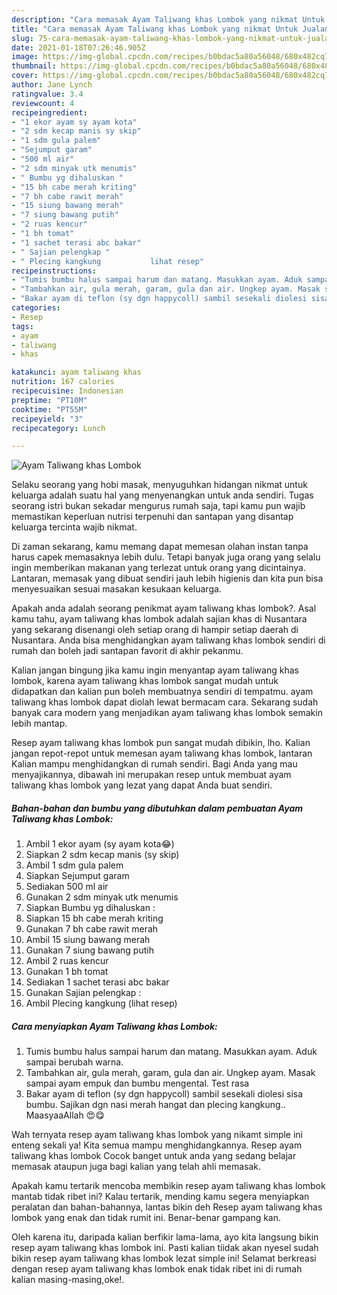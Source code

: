 ```yaml
---
description: "Cara memasak Ayam Taliwang khas Lombok yang nikmat Untuk Jualan"
title: "Cara memasak Ayam Taliwang khas Lombok yang nikmat Untuk Jualan"
slug: 75-cara-memasak-ayam-taliwang-khas-lombok-yang-nikmat-untuk-jualan
date: 2021-01-18T07:26:46.905Z
image: https://img-global.cpcdn.com/recipes/b0bdac5a80a56048/680x482cq70/ayam-taliwang-khas-lombok-foto-resep-utama.jpg
thumbnail: https://img-global.cpcdn.com/recipes/b0bdac5a80a56048/680x482cq70/ayam-taliwang-khas-lombok-foto-resep-utama.jpg
cover: https://img-global.cpcdn.com/recipes/b0bdac5a80a56048/680x482cq70/ayam-taliwang-khas-lombok-foto-resep-utama.jpg
author: Jane Lynch
ratingvalue: 3.4
reviewcount: 4
recipeingredient:
- "1 ekor ayam sy ayam kota"
- "2 sdm kecap manis sy skip"
- "1 sdm gula palem"
- "Sejumput garam"
- "500 ml air"
- "2 sdm minyak utk menumis"
- " Bumbu yg dihaluskan "
- "15 bh cabe merah kriting"
- "7 bh cabe rawit merah"
- "15 siung bawang merah"
- "7 siung bawang putih"
- "2 ruas kencur"
- "1 bh tomat"
- "1 sachet terasi abc bakar"
- " Sajian pelengkap "
- " Plecing kangkung           lihat resep"
recipeinstructions:
- "Tumis bumbu halus sampai harum dan matang. Masukkan ayam. Aduk sampai berubah warna."
- "Tambahkan air, gula merah, garam, gula dan air. Ungkep ayam. Masak sampai ayam empuk dan bumbu mengental. Test rasa"
- "Bakar ayam di teflon (sy dgn happycoll) sambil sesekali diolesi sisa bumbu. Sajikan dgn nasi merah hangat dan plecing kangkung.. MaasyaaAllah 😍😋"
categories:
- Resep
tags:
- ayam
- taliwang
- khas

katakunci: ayam taliwang khas 
nutrition: 167 calories
recipecuisine: Indonesian
preptime: "PT10M"
cooktime: "PT55M"
recipeyield: "3"
recipecategory: Lunch

---
```



![Ayam Taliwang khas Lombok](https://img-global.cpcdn.com/recipes/b0bdac5a80a56048/680x482cq70/ayam-taliwang-khas-lombok-foto-resep-utama.jpg)

Selaku seorang yang hobi masak, menyuguhkan hidangan nikmat untuk keluarga adalah suatu hal yang menyenangkan untuk anda sendiri. Tugas seorang istri bukan sekadar mengurus rumah saja, tapi kamu pun wajib memastikan keperluan nutrisi terpenuhi dan santapan yang disantap keluarga tercinta wajib nikmat.

Di zaman  sekarang, kamu memang dapat memesan olahan instan tanpa harus capek memasaknya lebih dulu. Tetapi banyak juga orang yang selalu ingin memberikan makanan yang terlezat untuk orang yang dicintainya. Lantaran, memasak yang dibuat sendiri jauh lebih higienis dan kita pun bisa menyesuaikan sesuai masakan kesukaan keluarga. 



Apakah anda adalah seorang penikmat ayam taliwang khas lombok?. Asal kamu tahu, ayam taliwang khas lombok adalah sajian khas di Nusantara yang sekarang disenangi oleh setiap orang di hampir setiap daerah di Nusantara. Anda bisa menghidangkan ayam taliwang khas lombok sendiri di rumah dan boleh jadi santapan favorit di akhir pekanmu.

Kalian jangan bingung jika kamu ingin menyantap ayam taliwang khas lombok, karena ayam taliwang khas lombok sangat mudah untuk didapatkan dan kalian pun boleh membuatnya sendiri di tempatmu. ayam taliwang khas lombok dapat diolah lewat bermacam cara. Sekarang sudah banyak cara modern yang menjadikan ayam taliwang khas lombok semakin lebih mantap.

Resep ayam taliwang khas lombok pun sangat mudah dibikin, lho. Kalian jangan repot-repot untuk memesan ayam taliwang khas lombok, lantaran Kalian mampu menghidangkan di rumah sendiri. Bagi Anda yang mau menyajikannya, dibawah ini merupakan resep untuk membuat ayam taliwang khas lombok yang lezat yang dapat Anda buat sendiri.

<!--inarticleads1-->

##### Bahan-bahan dan bumbu yang dibutuhkan dalam pembuatan Ayam Taliwang khas Lombok:

1. Ambil 1 ekor ayam (sy ayam kota😂)
1. Siapkan 2 sdm kecap manis (sy skip)
1. Ambil 1 sdm gula palem
1. Siapkan Sejumput garam
1. Sediakan 500 ml air
1. Gunakan 2 sdm minyak utk menumis
1. Siapkan  Bumbu yg dihaluskan :
1. Siapkan 15 bh cabe merah kriting
1. Gunakan 7 bh cabe rawit merah
1. Ambil 15 siung bawang merah
1. Gunakan 7 siung bawang putih
1. Ambil 2 ruas kencur
1. Gunakan 1 bh tomat
1. Sediakan 1 sachet terasi abc bakar
1. Gunakan  Sajian pelengkap :
1. Ambil  Plecing kangkung           (lihat resep)




<!--inarticleads2-->

##### Cara menyiapkan Ayam Taliwang khas Lombok:

1. Tumis bumbu halus sampai harum dan matang. Masukkan ayam. Aduk sampai berubah warna.
1. Tambahkan air, gula merah, garam, gula dan air. Ungkep ayam. Masak sampai ayam empuk dan bumbu mengental. Test rasa
1. Bakar ayam di teflon (sy dgn happycoll) sambil sesekali diolesi sisa bumbu. Sajikan dgn nasi merah hangat dan plecing kangkung.. MaasyaaAllah 😍😋




Wah ternyata resep ayam taliwang khas lombok yang nikamt simple ini enteng sekali ya! Kita semua mampu menghidangkannya. Resep ayam taliwang khas lombok Cocok banget untuk anda yang sedang belajar memasak ataupun juga bagi kalian yang telah ahli memasak.

Apakah kamu tertarik mencoba membikin resep ayam taliwang khas lombok mantab tidak ribet ini? Kalau tertarik, mending kamu segera menyiapkan peralatan dan bahan-bahannya, lantas bikin deh Resep ayam taliwang khas lombok yang enak dan tidak rumit ini. Benar-benar gampang kan. 

Oleh karena itu, daripada kalian berfikir lama-lama, ayo kita langsung bikin resep ayam taliwang khas lombok ini. Pasti kalian tiidak akan nyesel sudah bikin resep ayam taliwang khas lombok lezat simple ini! Selamat berkreasi dengan resep ayam taliwang khas lombok enak tidak ribet ini di rumah kalian masing-masing,oke!.

